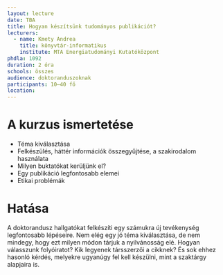```yaml
---
layout: lecture
date: TBA
title: Hogyan készítsünk tudományos publikációt?
lecturers:
  - name: Kmety Andrea
    title: könyvtár-informatikus
    institute: MTA Energiatudományi Kutatóközpont
phdla: 1092
duration: 2 óra
schools: összes
audience: doktoranduszoknak
participants: 10–40 fő
location: 
---
```


# A kurzus ismertetése

* Téma kiválasztása
* Felkészülés, háttér információk összegyűjtése, a szakirodalom használata
* Milyen buktatókat kerüljünk el?
* Egy publikáció legfontosabb elemei
* Etikai problémák

# Hatása

A doktorandusz hallgatókat felkészíti egy számukra új tevékenység legfontosabb lépéseire. Nem elég egy jó téma kiválasztása, de nem mindegy, hogy ezt milyen módon tárjuk a nyilvánosság elé. Hogyan válasszunk folyóiratot? Kik legyenek társszerzői a cikknek? És sok ehhez hasonló kérdés, melyekre ugyanúgy fel kell készülni, mint a szaktárgy alapjaira is.
